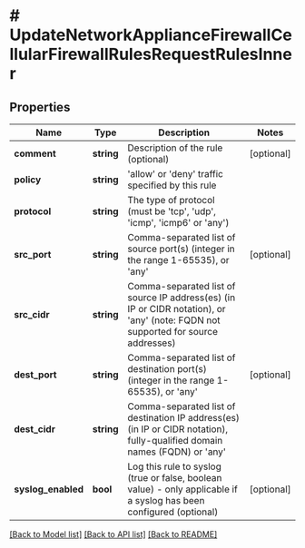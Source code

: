# # UpdateNetworkApplianceFirewallCellularFirewallRulesRequestRulesInner

## Properties

Name | Type | Description | Notes
------------ | ------------- | ------------- | -------------
**comment** | **string** | Description of the rule (optional) | [optional]
**policy** | **string** | &#39;allow&#39; or &#39;deny&#39; traffic specified by this rule |
**protocol** | **string** | The type of protocol (must be &#39;tcp&#39;, &#39;udp&#39;, &#39;icmp&#39;, &#39;icmp6&#39; or &#39;any&#39;) |
**src_port** | **string** | Comma-separated list of source port(s) (integer in the range 1-65535), or &#39;any&#39; | [optional]
**src_cidr** | **string** | Comma-separated list of source IP address(es) (in IP or CIDR notation), or &#39;any&#39; (note: FQDN not supported for source addresses) |
**dest_port** | **string** | Comma-separated list of destination port(s) (integer in the range 1-65535), or &#39;any&#39; | [optional]
**dest_cidr** | **string** | Comma-separated list of destination IP address(es) (in IP or CIDR notation), fully-qualified domain names (FQDN) or &#39;any&#39; |
**syslog_enabled** | **bool** | Log this rule to syslog (true or false, boolean value) - only applicable if a syslog has been configured (optional) | [optional]

[[Back to Model list]](../../README.md#models) [[Back to API list]](../../README.md#endpoints) [[Back to README]](../../README.md)
